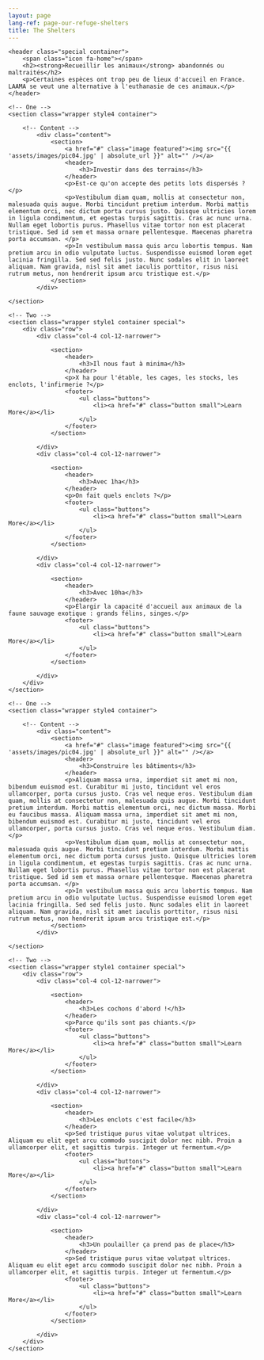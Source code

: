```yaml
---
layout: page
lang-ref: page-our-refuge-shelters
title: The Shelters
---
```

<article id="main">

    <header class="special container">
        <span class="icon fa-home"></span>
        <h2><strong>Recueillir les animaux</strong> abandonnés ou maltraités</h2>
        <p>Certaines espèces ont trop peu de lieux d'accueil en France. LAAMA se veut une alternative à l'euthanasie de ces animaux.</p>
    </header>

    <!-- One -->
    <section class="wrapper style4 container">

        <!-- Content -->
            <div class="content">
                <section>
                    <a href="#" class="image featured"><img src="{{ 'assets/images/pic04.jpg' | absolute_url }}" alt="" /></a>
                    <header>
                        <h3>Investir dans des terrains</h3>
                    </header>
                    <p>Est-ce qu'on accepte des petits lots dispersés ?</p>
                    <p>Vestibulum diam quam, mollis at consectetur non, malesuada quis augue. Morbi tincidunt pretium interdum. Morbi mattis elementum orci, nec dictum porta cursus justo. Quisque ultricies lorem in ligula condimentum, et egestas turpis sagittis. Cras ac nunc urna. Nullam eget lobortis purus. Phasellus vitae tortor non est placerat tristique. Sed id sem et massa ornare pellentesque. Maecenas pharetra porta accumsan. </p>
                    <p>In vestibulum massa quis arcu lobortis tempus. Nam pretium arcu in odio vulputate luctus. Suspendisse euismod lorem eget lacinia fringilla. Sed sed felis justo. Nunc sodales elit in laoreet aliquam. Nam gravida, nisl sit amet iaculis porttitor, risus nisi rutrum metus, non hendrerit ipsum arcu tristique est.</p>
                </section>
            </div>

    </section>

    <!-- Two -->
    <section class="wrapper style1 container special">
        <div class="row">
            <div class="col-4 col-12-narrower">

                <section>
                    <header>
                        <h3>Il nous faut à minima</h3>
                    </header>
                    <p>X ha pour l'étable, les cages, les stocks, les enclots, l'infirmerie ?</p>
                    <footer>
                        <ul class="buttons">
                            <li><a href="#" class="button small">Learn More</a></li>
                        </ul>
                    </footer>
                </section>

            </div>
            <div class="col-4 col-12-narrower">

                <section>
                    <header>
                        <h3>Avec 1ha</h3>
                    </header>
                    <p>On fait quels enclots ?</p>
                    <footer>
                        <ul class="buttons">
                            <li><a href="#" class="button small">Learn More</a></li>
                        </ul>
                    </footer>
                </section>

            </div>
            <div class="col-4 col-12-narrower">

                <section>
                    <header>
                        <h3>Avec 10ha</h3>
                    </header>
                    <p>Élargir la capacité d'accueil aux animaux de la faune sauvage exotique : grands félins, singes.</p>
                    <footer>
                        <ul class="buttons">
                            <li><a href="#" class="button small">Learn More</a></li>
                        </ul>
                    </footer>
                </section>

            </div>
        </div>
    </section>

    <!-- One -->
    <section class="wrapper style4 container">

        <!-- Content -->
            <div class="content">
                <section>
                    <a href="#" class="image featured"><img src="{{ 'assets/images/pic04.jpg' | absolute_url }}" alt="" /></a>
                    <header>
                        <h3>Construire les bâtiments</h3>
                    </header>
                    <p>Aliquam massa urna, imperdiet sit amet mi non, bibendum euismod est. Curabitur mi justo, tincidunt vel eros ullamcorper, porta cursus justo. Cras vel neque eros. Vestibulum diam quam, mollis at consectetur non, malesuada quis augue. Morbi tincidunt pretium interdum. Morbi mattis elementum orci, nec dictum massa. Morbi eu faucibus massa. Aliquam massa urna, imperdiet sit amet mi non, bibendum euismod est. Curabitur mi justo, tincidunt vel eros ullamcorper, porta cursus justo. Cras vel neque eros. Vestibulum diam.</p>
                    <p>Vestibulum diam quam, mollis at consectetur non, malesuada quis augue. Morbi tincidunt pretium interdum. Morbi mattis elementum orci, nec dictum porta cursus justo. Quisque ultricies lorem in ligula condimentum, et egestas turpis sagittis. Cras ac nunc urna. Nullam eget lobortis purus. Phasellus vitae tortor non est placerat tristique. Sed id sem et massa ornare pellentesque. Maecenas pharetra porta accumsan. </p>
                    <p>In vestibulum massa quis arcu lobortis tempus. Nam pretium arcu in odio vulputate luctus. Suspendisse euismod lorem eget lacinia fringilla. Sed sed felis justo. Nunc sodales elit in laoreet aliquam. Nam gravida, nisl sit amet iaculis porttitor, risus nisi rutrum metus, non hendrerit ipsum arcu tristique est.</p>
                </section>
            </div>

    </section>

    <!-- Two -->
    <section class="wrapper style1 container special">
        <div class="row">
            <div class="col-4 col-12-narrower">

                <section>
                    <header>
                        <h3>Les cochons d'abord !</h3>
                    </header>
                    <p>Parce qu'ils sont pas chiants.</p>
                    <footer>
                        <ul class="buttons">
                            <li><a href="#" class="button small">Learn More</a></li>
                        </ul>
                    </footer>
                </section>

            </div>
            <div class="col-4 col-12-narrower">

                <section>
                    <header>
                        <h3>Les enclots c'est facile</h3>
                    </header>
                    <p>Sed tristique purus vitae volutpat ultrices. Aliquam eu elit eget arcu commodo suscipit dolor nec nibh. Proin a ullamcorper elit, et sagittis turpis. Integer ut fermentum.</p>
                    <footer>
                        <ul class="buttons">
                            <li><a href="#" class="button small">Learn More</a></li>
                        </ul>
                    </footer>
                </section>

            </div>
            <div class="col-4 col-12-narrower">

                <section>
                    <header>
                        <h3>Un poulailler ça prend pas de place</h3>
                    </header>
                    <p>Sed tristique purus vitae volutpat ultrices. Aliquam eu elit eget arcu commodo suscipit dolor nec nibh. Proin a ullamcorper elit, et sagittis turpis. Integer ut fermentum.</p>
                    <footer>
                        <ul class="buttons">
                            <li><a href="#" class="button small">Learn More</a></li>
                        </ul>
                    </footer>
                </section>

            </div>
        </div>
    </section>

</article>